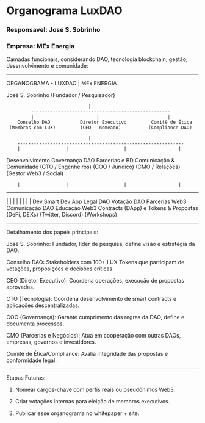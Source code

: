 # Organograma LuxDAO
### Responsavel: José S. Sobrinho
### Empresa: MEx Energia

Camadas funcionais, considerando DAO, tecnologia blockchain, gestão, desenvolvimento e comunidade:


---

ORGANOGRAMA - LUXDAO | MEx ENERGIA

José S. Sobrinho
                        (Fundador / Pesquisador)

                                  |
             ---------------------------------------------------
             |                       |                         |
        Conselho DAO           Diretor Executivo         Comitê de Ética
     (Membros com LUX)         (CEO - nomeado)          (Compliance DAO)

                                  |
        -------------------------------------------------------------
        |                 |                    |                   |
Desenvolvimento      Governança DAO       Parcerias e BD      Comunicação & Comunidade
(CTO / Engenheiros)   (COO / Jurídico)    (CMO / Relações)      (Gestor Web3 / Social)

        |                 |                    |                   |
----------------    ------------------     -----------------     ----------------------
|              |    |                |     |               |     |                    |
Dev Smart   Dev App   Legal DAO     Votação DAO   Parcerias Web3  Comunicação DAO   Educação Web3
Contracts    (DApp)   e Tokens      & Propostas   (DeFi, DEXs)    (Twitter, Discord) (Workshops)


---

Detalhamento dos papéis principais:

José S. Sobrinho: Fundador, líder de pesquisa, define visão e estratégia da DAO.

Conselho DAO: Stakeholders com 100+ LUX Tokens que participam de votações, proposições e decisões críticas.

CEO (Diretor Executivo): Coordena operações, execução de propostas aprovadas.

CTO (Tecnologia): Coordena desenvolvimento de smart contracts e aplicações descentralizadas.

COO (Governança): Garante cumprimento das regras da DAO, define e documenta processos.

CMO (Parcerias e Negócios): Atua em cooperação com outras DAOs, empresas, governos e investidores.

Comitê de Ética/Compliance: Avalia integridade das propostas e conformidade legal.



---

Etapas Futuras:

1. Nomear cargos-chave com perfis reais ou pseudônimos Web3.


2. Criar votações internas para eleição de membros executivos.


3. Publicar esse organograma no whitepaper + site.


